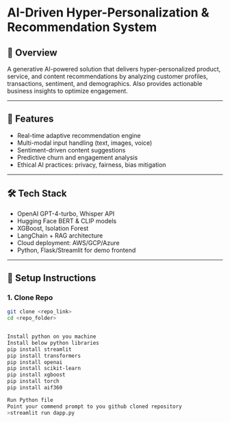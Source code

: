 # AI-Driven Hyper-Personalization & Recommendation System

## 📌 Overview
A generative AI-powered solution that delivers hyper-personalized product, service, and content recommendations by analyzing customer profiles, transactions, sentiment, and demographics. Also provides actionable business insights to optimize engagement.

---

## 🚀 Features
- Real-time adaptive recommendation engine
- Multi-modal input handling (text, images, voice)
- Sentiment-driven content suggestions
- Predictive churn and engagement analysis
- Ethical AI practices: privacy, fairness, bias mitigation

---

## 🛠️ Tech Stack
- OpenAI GPT-4-turbo, Whisper API
- Hugging Face BERT & CLIP models
- XGBoost, Isolation Forest
- LangChain + RAG architecture
- Cloud deployment: AWS/GCP/Azure
- Python, Flask/Streamlit for demo frontend

---

## 🔧 Setup Instructions

### 1. Clone Repo
```bash
git clone <repo_link>
cd <repo_folder>


Install python on you machine
Install below python libraries
pip install streamlit
pip install transformers
pip install openai
pip install scikit-learn
pip install xgboost
pip install torch
pip install aif360

Run Python file 
Point your commend prompt to you github cloned repository
>streamlit run dapp.py
